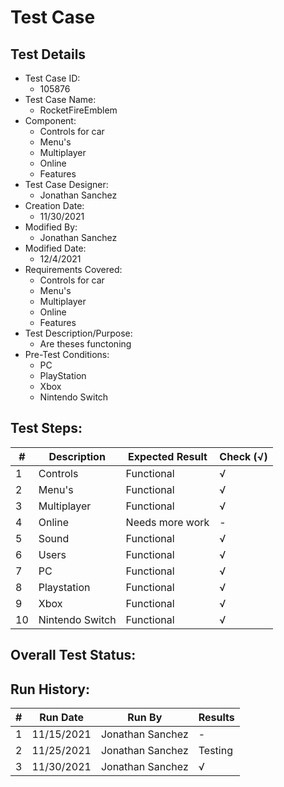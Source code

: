 # Test Case 

## Test Details

* Test Case ID:
  * 105876
* Test Case Name:
  * RocketFireEmblem
* Component: 
  * Controls for car
  * Menu's
  * Multiplayer
  * Online
  * Features
* Test Case Designer:
  * Jonathan Sanchez
* Creation Date:
  * 11/30/2021
* Modified By:
  * Jonathan Sanchez
* Modified Date:
  * 12/4/2021
* Requirements Covered:
  * Controls for car
  * Menu's
  * Multiplayer
  * Online
  * Features
* Test Description/Purpose:
  * Are theses functoning
* Pre-Test Conditions:
  * PC
  * PlayStation
  * Xbox
  * Nintendo Switch
## Test Steps: 
| # | Description | Expected Result | Check (√) |
| --- | --- | --- | --- |
| 1 |Controls |Functional|√ |			
| 2 |Menu's |Functional |√ |			
| 3 |Multiplayer |Functional |√ |			
| 4 |Online |Needs more work |- |			
| 5 |Sound |Functional |√ |			
| 6 |Users |Functional |√ |			
| 7 |PC |Functional |√ |			
| 8 |Playstation |Functional |√ |			
| 9 |Xbox |Functional |√ |			
| 10 |Nintendo Switch |Functional |√ |			

## Overall Test Status:



## Run History:
| # |	Run Date |	Run By |	Results |
| --- | --- | --- | --- |
| 1 |11/15/2021 |Jonathan Sanchez |- |			
| 2 |11/25/2021 |Jonathan Sanchez |Testing|			
| 3 |11/30/2021 |Jonathan Sanchez |√ |			

